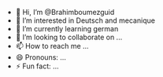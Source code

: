 - 👋 Hi, I’m @Brahimboumezguid
- 👀 I’m interested in Deutsch and mecanique
- 🌱 I’m currently learning german
- 💞️ I’m looking to collaborate on ...
- 📫 How to reach me ...
- 😄 Pronouns: ...
- ⚡ Fun fact: ...

<!---
Brahimboumezguid/Brahimboumezguid is a ✨ special ✨ repository because its `README.md` (this file) appears on your GitHub profile.
You can click the Preview link to take a look at your changes.
--->
